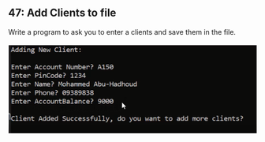 ## 47: Add Clients to file

Write a program to ask you to enter a clients and save them in the file.
<br><br>
<img src = "problem47.png" alt ="Output Example of problem 46"/>
